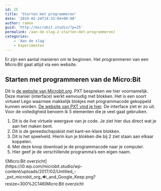 ```yaml
---
id: 25
title: 'Starten met programmeren'
date: '2019-02-24T14:33:04+00:00'
author: ramon
guid: 'http://microbit.studio/?p=25'
permalink: /aan-de-slag-2-starten-met-programmeren/
categories:
    - 'Aan de slag'
    - Experimenten
---
```


Er zijn een aantal manieren om te beginnen. Het programmeren van een Micro:Bit gaat altijd via een website.

## Starten met programmeren van de Micro:Bit

Dit is [de website van Microbit.org](http://microbit.org/code/). PXT bespreken we hier voornamelijk. Deze manier (interface) werkt eenvoudig met blokken. Het is een soort virtueel Lego waarmee makkelijk blokjes met programmacode gekoppeld kunnen worden. [De website van PXT vind je hier](https://pxt.microbit.org/?lang=en). De interface ziet er zo uit. Voor de volledigheid benoem ik 5 elementen die je veel gaat gebruiken.

1. Dit is de live virtuele weergave van je code. Je ziet hier dus direct wat je aan het maken bent.
2. Dit is de gereedschapskist met kant-en-klare blokken.
3. Dit is het speelveld. Hierin kun je blokken die bij 2 ziet staan aan elkaar koppelen.
4. Met deze knop download je de programmacode naar je computer.
5. Hier geef je de verschillende programma’s een eigen naam.

<div class="wp-caption alignnone" id="attachment_26" style="width: 310px">![Micro:Bit overzicht](https://i0.wp.com/microbit.studio/wp-content/uploads/2017/02/Untitled_-_pxt_microbit_org_🔊_and_Google_Keep.png?resize=300%2C146)Micro:Bit overzicht

</div>